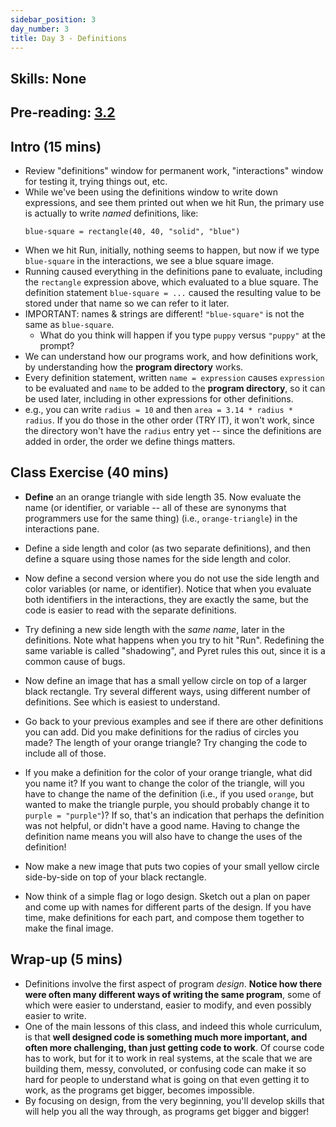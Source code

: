 ```yaml
---
sidebar_position: 3
day_number: 3
title: Day 3 - Definitions
---
```


## Skills: None

## Pre-reading: [3.2]({{DCIC_DOMAIN}}/Naming_Values.html)

## Intro (15 mins)

- Review "definitions" window for permanent work, "interactions" window for testing it, trying things out, etc.
- While we've been using the definitions window to write down expressions, and see them printed out when we hit Run, the primary use is actually to write *named* definitions, like:
  ```pyret
  blue-square = rectangle(40, 40, "solid", "blue")
  ```
-  When we hit Run, initially, nothing seems to happen, but now if we type `blue-square` in the interactions, we see a blue square image.
- Running caused everything in the definitions pane to evaluate, including the `rectangle` expression above, which evaluated to a blue square. The definition statement `blue-square = ...` caused the resulting value to be stored under that name so we can refer to it later.
- IMPORTANT: names & strings are different! `"blue-square"` is not the same as `blue-square`.
  - What do you think will happen if you type `puppy` versus `"puppy"` at the prompt?
- We can understand how our programs work, and how definitions work, by understanding how the **program directory** works.
- Every definition statement, written `name = expression` causes `expression` to be evaluated and `name` to be added to the **program directory**, so it can be used later, including in other expressions for other definitions.
- e.g., you can write `radius = 10` and then `area = 3.14 * radius * radius`. If you do those in the other order (TRY IT), it won't work, since the directory won't have the `radius` entry yet -- since the definitions are added in order, the order we define things matters.

## Class Exercise (40 mins)

- **Define** an an orange triangle with side length 35. Now evaluate the name (or identifier, or variable -- all of these are synonyms that programmers use for the same thing) (i.e., `orange-triangle`) in the interactions pane.
- Define a side length and color (as two separate definitions), and then define a square using those names for the side length and color.
- Now define a second version where you do not use the side length and color
  variables (or name, or identifier). Notice that when you evaluate both identifiers in the interactions,
  they are exactly the same, but the code is easier to read with the separate
  definitions.
- Try defining a new side length with the _same name_, later in the
  definitions. Note what happens when you try to hit "Run". Redefining the same
  variable is called "shadowing", and Pyret rules this out, since it is a common
  cause of bugs. 
- Now define an image that has a small yellow circle on top of a larger black
  rectangle. Try several different ways, using different number of definitions.
  See which is easiest to understand.
- Go back to your previous examples and see if there are other definitions you
  can add. Did you make definitions for the radius of circles you made? The
  length of your orange triangle? Try changing the code to include all of those.
- If you make a definition for the color of your orange triangle, what did you
  name it? If you want to change the color of the triangle, will you have to
  change the name of the definition (i.e., if you used `orange`, but wanted to
  make the triangle purple, you should probably change it to `purple =
  "purple"`)? If so, that's an indication that perhaps the definition was not
  helpful, or didn't have a good name. Having to change the definition name
  means you will also have to change the uses of the definition! 
- Now make a new image that puts two copies of your small yellow circle
  side-by-side on top of your black rectangle. 

- Now think of a simple flag or logo design. Sketch out a plan on paper and come up with names for different parts of the design. If you have time, make definitions for each part, and compose them together to make the final image.

## Wrap-up (5 mins)

- Definitions involve the first aspect of program *design*. **Notice how there
  were often many different ways of writing the same program**, some of which were
  easier to understand, easier to modify, and even possibly easier to write. 
- One of the main lessons of this class, and indeed this whole curriculum, is
  that **well designed code is something much more important, and often more
  challenging, than just getting code to work**. Of course code has to work, but
  for it to work in real systems, at the scale that we are building them, messy,
  convoluted, or confusing code can make it so hard for people to understand
  what is going on that even getting it to work, as the programs get bigger,
  becomes impossible.
- By focusing on design, from the very beginning, you'll develop skills that will 
  help you all the way through, as programs get bigger and bigger! 
